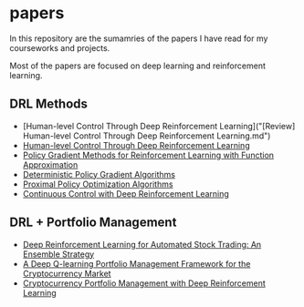 # papers

In this repository are the sumamries of the papers I have read for my courseworks and projects. 

Most of the papers are focused on deep learning and reinforcement learning.

## DRL Methods
- [Human-level Control Through Deep Reinforcement Learning]("[Review] Human-level Control Through Deep Reinforcement Learning.md")
- [Human-level Control Through Deep Reinforcement Learning](https://github.com/fredjeong/papers/blob/dd6a75a9b78ea4f68462e7950294170682264a1d/%5BReview%5D%20Human-level%20Control%20Through%20Deep%20Reinforcement%20Learning.md)
- [Policy Gradient Methods for Reinforcement Learning with Function Approximation](https://github.com/fredjeong/papers/blob/dd6a75a9b78ea4f68462e7950294170682264a1d/%5BReview%5D%20Policy%20Gradient%20Methods%20for%20Reinforcement%20Learning%20with%20Function%20Approximation.md)
- [Deterministic Policy Gradient Algorithms](https://github.com/fredjeong/papers/blob/13c01cb57095c9f837af511f75741ad17d39c965/%5BReview%5D%20Deterministic%20Policy%20Gradient%20Algorithms.md)
- [Proximal Policy Optimization Algorithms](https://github.com/fredjeong/papers/blob/dd6a75a9b78ea4f68462e7950294170682264a1d/%5BReview%5D%20Proximal%20Policy%20Optimization%20Algorithms.md)
- [Continuous Control with Deep Reinforcement Learning](https://github.com/fredjeong/papers/blob/2e43383bd662877465f9bda416eb199d42ea9be9/%5BReview%5D%20Continuous%20Control%20with%20Deep%20Reinforcement%20Learning.md)

## DRL + Portfolio Management
- [Deep Reinforcement Learning for Automated Stock Trading: An Ensemble Strategy](https://github.com/fredjeong/papers/blob/13c01cb57095c9f837af511f75741ad17d39c965/%5BReview%5D%20Deep%20Reinforcement%20Learning%20for%20Automated%20Stock%20Trading%3A%20An%20Ensemble%20Strategy.md)
- [A Deep Q-learning Portfolio Management Framework for the Cryptocurrency Market](https://github.com/fredjeong/papers/blob/13c01cb57095c9f837af511f75741ad17d39c965/%5BReview%5D%20A%20deep%20Q-learning%20portfolio%20management%20framework%20for%20the%20cryptocurrency%20market.md)
- [Cryptocurrency Portfolio Management with Deep Reinforcement Learning](https://github.com/fredjeong/papers/blob/13c01cb57095c9f837af511f75741ad17d39c965/%5BReview%5D%20Cryptocurrency%20Portfolio%20Management%20with%20Deep%20Reinforcement%20Learning.md)

